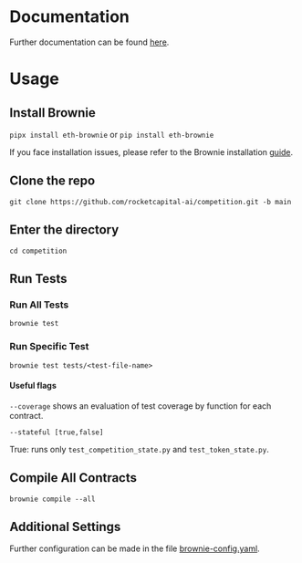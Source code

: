 # Documentation
Further documentation can be found [here](https://rocket-capital-investment.gitbook.io/competition-dapp/).

# Usage
## Install Brownie
`pipx install eth-brownie`
or
`pip install eth-brownie`

If you face installation issues, please refer to the Brownie installation [guide](https://eth-brownie.readthedocs.io/en/stable/install.html).

## Clone the repo

`git clone https://github.com/rocketcapital-ai/competition.git -b main`

## Enter the directory
`cd competition`

## Run Tests

### Run All Tests
`brownie test`

### Run Specific Test
`brownie test tests/<test-file-name>`

#### Useful flags
`--coverage` shows an evaluation of test coverage by function for each contract.

`--stateful [true,false]` 

True: runs only `test_competition_state.py` and `test_token_state.py`.


## Compile All Contracts
`brownie compile --all`

## Additional Settings
Further configuration can be made in the file [brownie-config.yaml](https://github.com/rocketcapital-ai/competition/blob/main/brownie-config.yaml).